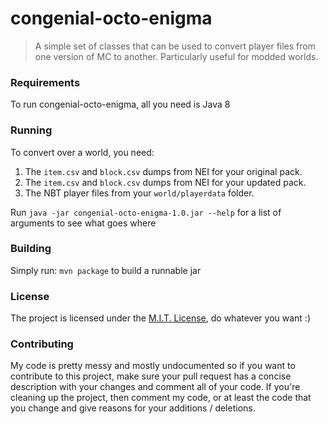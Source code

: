 # congenial-octo-enigma
> A simple set of classes that can be used to convert player files from one version of MC to another. Particularly useful for modded worlds. 

### Requirements
To run congenial-octo-enigma, all you need is Java 8

### Running
To convert over a world, you need:
1. The `item.csv` and `block.csv` dumps from NEI for your original pack.
2. The `item.csv` and `block.csv` dumps from NEI for your updated pack.
3. The NBT player files from your `world/playerdata` folder.

Run `java -jar congenial-octo-enigma-1.0.jar --help` for a list of arguments to see what goes where

### Building
Simply run: `mvn package` to build a runnable jar

### License
The project is licensed under the [M.I.T. License](https://github.com/Matthewacon/congenial-octo-enigma/blob/master/LICENSE), do whatever you want :)

### Contributing
My code is pretty messy and mostly undocumented so if you want to contribute to this project, make sure your pull request has a concise description with your changes and comment all of your code. If you're cleaning up the project, then comment my code, or at least the code that you change and give reasons for your additions / deletions.